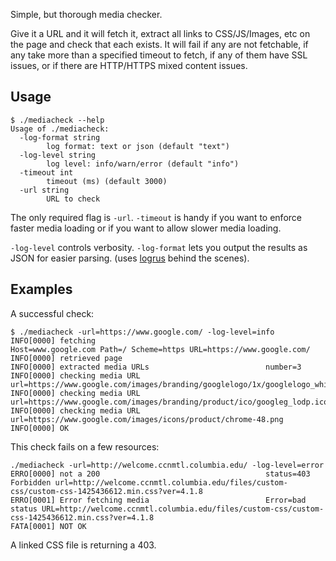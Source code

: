 Simple, but thorough media checker.

Give it a URL and it will fetch it, extract all links to
CSS/JS/Images, etc on the page and check that each exists. It will
fail if any are not fetchable, if any take more than a specified
timeout to fetch, if any of them have SSL issues, or if there are
HTTP/HTTPS mixed content issues.


## Usage


```
$ ./mediacheck --help
Usage of ./mediacheck:
  -log-format string
        log format: text or json (default "text")
  -log-level string
        log level: info/warn/error (default "info")
  -timeout int
        timeout (ms) (default 3000)
  -url string
        URL to check
```

The only required flag is `-url`. `-timeout` is handy if you want to
enforce faster media loading or if you want to allow slower media
loading.

`-log-level` controls verbosity. `-log-format` lets you output the
results as JSON for easier parsing. (uses
[logrus](https://github.com/Sirupsen/logrus) behind the scenes).

## Examples

A successful check:

```
$ ./mediacheck -url=https://www.google.com/ -log-level=info
INFO[0000] fetching                                      Host=www.google.com Path=/ Scheme=https URL=https://www.google.com/
INFO[0000] retrieved page                               
INFO[0000] extracted media URLs                          number=3
INFO[0000] checking media URL                            url=https://www.google.com/images/branding/googlelogo/1x/googlelogo_white_background_color_272x92dp.png
INFO[0000] checking media URL                            url=https://www.google.com/images/branding/product/ico/googleg_lodp.ico
INFO[0000] checking media URL                            url=https://www.google.com/images/icons/product/chrome-48.png
INFO[0000] OK                                           
```

This check fails on a few resources:

```
./mediacheck -url=http://welcome.ccnmtl.columbia.edu/ -log-level=error
ERRO[0000] not a 200                                     status=403 Forbidden url=http://welcome.ccnmtl.columbia.edu/files/custom-css/custom-css-1425436612.min.css?ver=4.1.8
ERRO[0001] Error fetching media                          Error=bad status URL=http://welcome.ccnmtl.columbia.edu/files/custom-css/custom-css-1425436612.min.css?ver=4.1.8
FATA[0001] NOT OK                                       
```

A linked CSS file is returning a 403.
